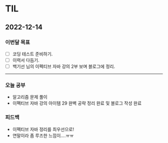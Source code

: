 # TIL

## 2022-12-14


### 이번달 목표

- [ ] 코딩 테스트 준비하기.
- [ ] 이력서 다듬기.
- [ ] 백기선 님의 이펙티브 자바 강의 2부 보며 블로그에 정리.

---


### 오늘 공부

- 알고리즘 문제 풀이
- 이펙티브 자바 강의 아이템 29 완벽 공략 정리 완료 및 블로그 작성 완료

### 피드백

- 이펙티브 자바 정리를 최우선으로!
- 연말이라 좀 루즈한 느낌이....ㅠㅠ